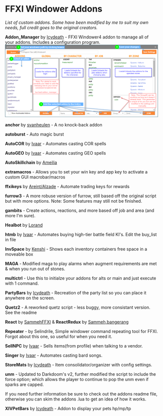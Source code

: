 # FFXI Windower Addons
_List of custom addons. Some have been modified by me to suit my own needs, full credit goes to the original creators._


**Addon_Manager** by [Icydeath](https://github.com/Icydeath/ffxi-addon-manager) - FFXI Windower4 addon to manage all of your addons. Includes a configuration program.
![AddonManagerConfig](/addon_manager/AppOverview.png)

**anchor** by [svanheulen](https://github.com/svanheulen/anchor-windower-addon) - A no knock-back addon

**autoburst** - Auto magic burst

**AutoCOR** by [Ivaar](https://github.com/Ivaar/Windower-addons) - Automates casting COR spells

**AutoGEO** by [Ivaar](https://github.com/Ivaar/Windower-addons) - Automates casting GEO spells

**AutoSkillchain** by [Ameilia](#)

**extramacros** - Allows you to set your win key and app key to activate a custom GUI macrobar/macros

**ffxikeys** by [Areint/Alzade](https://github.com/Tny5989/FFXIKeys) - Automate trading keys for rewards

**furrow3** - A more robuse version of furrow, still based off the original script but with more options. Note: Some features may still not be finished.

**gambits** - Create actions, reactions, and more based off job and area (and more I'm sure).

**Healbot** by [Lorand](https://github.com/lorand-ffxi/HealBot)

**htmb** by [Ivaar](https://github.com/Ivaar/Windower-addons) - Automates buying high-tier battle field KI's. Edit the buy_list in file

**InvSpace** by [Kenshi]() - Shows each inventory containers free space in a moveable box

**MAGA** - Modified maga to play alarms when augment requirements are met & when you run out of stones.

**multictrl** - Use this to initialze your addons for alts or main and just execute with 1 command.

**PartyBars** by [Icydeath](https://github.com/Icydeath/ffxi-partybars-addon) - Recreation of the party list so you can place it anywhere on the screen.

**Quetz2** - A reworked quetz script - less buggy, more consistant version. See the readme

**React** by [SammehFFXI](https://github.com/SammehFFXI/FFXIAddons) & **ReactRedux** by [Sammeh,bangerang]()

**Repeater** - by Selindrile, Simple windower command repeating tool for FFXI. Forgot about this one, so useful for when you need it.

**SellNPC** by [Ivaar](https://github.com/Ivaar/Windower-addons) - Sells items(from profile) when talking to a vendor.

**Singer** by [Ivaar](https://github.com/Ivaar/Windower-addons) - Automates casting bard songs.

**StoreMats** by [Icydeath](https://github.com/Icydeath/ffxi-addon-storemats) - Item consolidator/organizer with config settings.

**unm** - Updated to Darkdoom's v2, further modified the script to include the force option; which allows the player to continue to pop the unm even if sparks are capped.

If you need further information be sure to check out the addons readme file, otherwise you can skim the addons .lua to get an idea of how it works.

**XIVPetBars** by [Icydeath](https://github.com/Icydeath/ffxi-xivpetbar-addon) - Addon to display your pets hp/mp/tp
